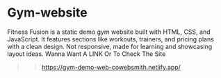 # Gym-website
Fitness Fusion is a static demo gym website built with HTML, CSS, and JavaScript. It features sections like workouts, trainers, and pricing plans with a clean design. Not responsive, made for learning and showcasing layout ideas.
Wanna Want A LINK Or To Check The Site
>>https://gym-demo-web-cowebsmith.netlify.app/
